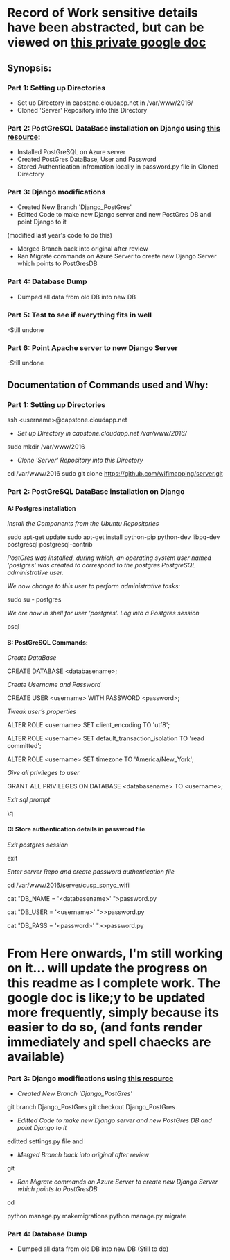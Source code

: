 # Record of Work sensitive details have been abstracted, but can be viewed on [this private google doc](https://docs.google.com/a/nyu.edu/document/d/1U-lNzP9veLojQvmOC0riIdTdyrbDZKYQMqo8AeE3nqM/)

## Synopsis:

### Part 1: Setting up Directories
 - Set up Directory in capstone.cloudapp.net in /var/www/2016/
 - Cloned 'Server' Repository into this Directory

### Part 2: PostGreSQL DataBase installation on Django using [this resource](https://www.digitalocean.com/community/tutorials/how-to-use-postgresql-with-your-django-application-on-ubuntu-14-04):
 - Installed PostGreSQL on Azure server
 - Created PostGres DataBase, User and Password
 - Stored Authentication infromation locally in password.py file in Cloned Directory

 ### Part 3: Django modifications
 - Created New Branch 'Django_PostGres'
 - Editted Code to make new Django server and new PostGres DB and point Django to it 
 
 (modified last year's code to do this)
 - Merged Branch back into original after review
 - Ran Migrate commands on Azure Server to create new Django Server which points to PostGresDB

 ### Part 4: Database Dump
 - Dumped all data from old DB into new DB

 ### Part 5: Test to see if everything fits in well
 -Still undone

 ### Part 6: Point Apache server to new Django Server
 -Still undone





 ## Documentation of Commands used and Why:

### Part 1: Setting up Directories

ssh \<username>@capstone.cloudapp.net

- *Set up Directory in capstone.cloudapp.net /var/www/2016/*

 sudo mkdir /var/www/2016

- *Clone 'Server' Repository into this Directory*

cd /var/www/2016
sudo git clone https://github.com/wifimapping/server.git






### Part 2: PostGreSQL DataBase installation on Django



#### A: Postgres installation

*Install the Components from the Ubuntu Repositories*

sudo apt-get update
sudo apt-get install python-pip python-dev libpq-dev postgresql postgresql-contrib

*PostGres was installed, during which, an operating system user named 'postgres' was created to correspond to the postgres PostgreSQL administrative user.*

*We now change to this user to perform administrative tasks:*

sudo su - postgres

*We are now in shell for user 'postgres'. Log into a Postgres session*

psql



#### B: PostGreSQL Commands:

*Create DataBase*

CREATE DATABASE \<databasename>; 

*Create Username and Password*

CREATE USER \<username> WITH PASSWORD \<password>;

*Tweak user’s properties*

ALTER ROLE \<username> SET client_encoding TO 'utf8';

ALTER ROLE \<username> SET default_transaction_isolation TO 'read committed';

ALTER ROLE \<username> SET timezone TO 'America/New_York';

*Give all privileges to user*

GRANT ALL PRIVILEGES ON DATABASE \<databasename> TO \<username>;

*Exit sql prompt*

\q



#### C: Store authentication details in password file

*Exit postgres session*

exit

*Enter server Repo and create password authentication file*

cd /var/www/2016/server/cusp_sonyc_wifi

cat "DB_NAME = '\<databasename>' ">password.py

cat "DB_USER = '\<username>' ">>password.py

cat "DB_PASS = '\<password>' ">>password.py


# From Here onwards, I'm still working on it... will update the progress on this readme as I complete work. The google doc is like;y to be updated more frequently, simply because its easier to do so, (and fonts render immediately and spell chaecks are available)


### Part 3: Django modifications using [this resource](http://tutorial.djangogirls.org/en/django/)

 - *Created New Branch 'Django_PostGres'*

 git branch Django_PostGres
 git checkout Django_PostGres



 - *Editted Code to make new Django server and new PostGres DB and point Django to it* 

editted settings.py file and 



 - *Merged Branch back into original after review*

git 



 - *Ran Migrate commands on Azure Server to create new Django Server which points to PostGresDB*

cd 

python manage.py makemigrations 
python manage.py migrate 

### Part 4: Database Dump


 - Dumped all data from old DB into new DB
 (Still to do)